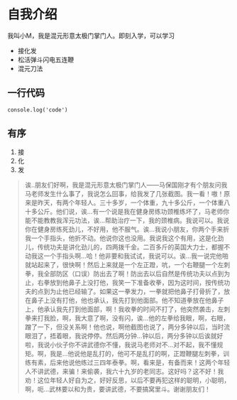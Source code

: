 # 自我介绍
我叫小M，我是混元形意太极门掌门人。即刻入学，可以学习
- 接化发
- 松活弹斗闪电五连鞭
- 混元刀法

## 一行代码
`console.log('code')`

## 有序
1. 接
2. 化
3. 发

> 诶..朋友们好啊，我是混元形意太极门掌门人——马保国刚才有个朋友问我马老师发生什么事了，我说怎么回事，给我发了几张截图。我一看！嗷！原来是昨天，有两个年轻人。三十多岁，一个体重，九十多公斤，一个体重八十多公斤。他们说，诶...有一个说是我在健身房练功颈椎练坏了，马老师你能不能教教我浑元功法，诶...帮助治疗一下，我的颈椎病。我说可以。我说你在健身房练死劲儿，不好用，他不服气。诶...我说小朋友，你两个手来折我一个手指头，他折不动。他说你这也没用。我说我这个有用，这是化劲儿，传统功夫是讲化劲儿的，四两拨千金。二百多斤的英国大力士，都握不动我这一个手指头啊…哈！他非要和我试试，我说可以。诶…我一说完他啪就站起来了，很快啊！然后上来就是一个左正蹬，吭，一个右鞭腿一个左刺拳，我全部防区（口误）防出去了啊！防出去以后自然是传统功夫以点到为止，右拳放到他鼻子上没打他，我笑一下准备收拳，因为这时间，按传统功夫的点到为止他已经输了。如果这一拳发力，一拳就把他鼻子打骨折了，放在鼻子上没有打他，他也承认，我先打到他面部。他不知道拳放在他鼻子上，他承认我先打到他面部，啊！我收拳的时间不打了，他突然袭击，左刺拳来打我脸，啊，我大意了啊，没有闪，诶…他的左拳给我眼，啊，右眼，蹭了一下，但没关系啊！他也说，啊他截图也说了，两分多钟以后，当时流眼泪了，捂着眼，我说停停。然后两分钟...钟以后，两分多钟以后诶就好啦，我说小伙子你不讲武德你不懂，我说马老师对不...对不起，我不懂规矩。啊，我是…他说他是乱打的，他可不是乱打的啊，正蹬鞭腿左刺拳，训练有素，后来他说他练过三四年泰拳。啊，看来是，有备而来！这两个年轻人不讲武德，来骗！来偷袭，我六十九岁的老同志。这好吗？这不好！我劝！这位年轻人好自为之，好好反思，以后不要再犯这样的聪明，小聪明，啊，呃…武林要以和为贵，要讲武德，不要搞窝里斗。谢谢朋友们！